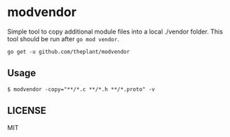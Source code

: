 modvendor
=========

Simple tool to copy additional module files into a local ./vendor folder. This
tool should be run after `go mod vendor`.

`go get -u github.com/theplant/modvendor`

## Usage

```
$ modvendor -copy="**/*.c **/*.h **/*.proto" -v
```

## LICENSE

MIT
